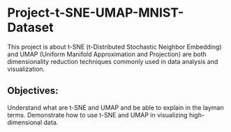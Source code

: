 # Project-t-SNE-UMAP-MNIST-Dataset
This project is about t-SNE (t-Distributed Stochastic Neighbor Embedding) and UMAP (Uniform Manifold Approximation and Projection) are both dimensionality reduction techniques commonly used in data analysis and visualization.

## Objectives:
Understand what are t-SNE and UMAP and be able to explain in the layman terms.
Demonstrate how to use t-SNE and UMAP in visualizing high-dimensional data.
